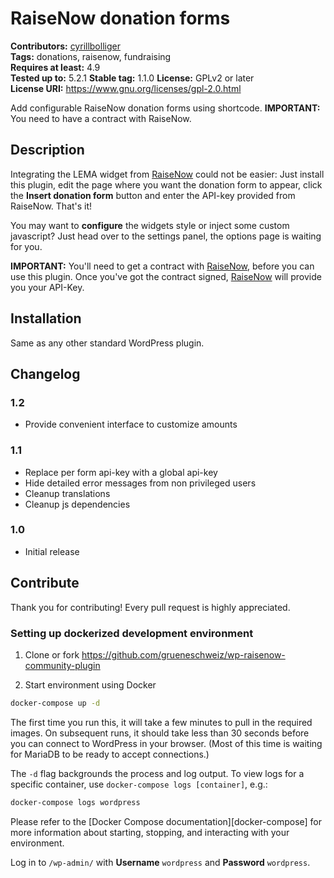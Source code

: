 # RaiseNow donation forms #
**Contributors:** [cyrillbolliger](https://profiles.wordpress.org/cyrillbolliger)  
**Tags:** donations, raisenow, fundraising  
**Requires at least:** 4.9  
**Tested up to:** 5.2.1
**Stable tag:** 1.1.0
**License:** GPLv2 or later  
**License URI:** https://www.gnu.org/licenses/gpl-2.0.html  

Add configurable RaiseNow donation forms using shortcode.
**IMPORTANT:** You need to have a contract with RaiseNow.  

## Description ##

Integrating the LEMA widget from [RaiseNow](https://raisenow.com/) could not be easier: Just install this plugin,
edit the page where you want the donation form to appear, click the **Insert donation form** button and enter the
API-key provided from RaiseNow. That's it!

You may want to **configure** the widgets style or inject some custom javascript? Just head over to the settings panel,
the options page is waiting for you.

**IMPORTANT:** You'll need to get a contract with [RaiseNow](https://raisenow.com/), before you can use this plugin.
Once you've got the contract signed, [RaiseNow](https://raisenow.com/) will provide you your API-Key.

## Installation ##

Same as any other standard WordPress plugin.

## Changelog ##

### 1.2 ###
* Provide convenient interface to customize amounts

### 1.1 ###
* Replace per form api-key with a global api-key
* Hide detailed error messages from non privileged users
* Cleanup translations
* Cleanup js dependencies

### 1.0 ###
* Initial release

## Contribute ##

Thank you for contributing! Every pull request is highly appreciated.

### Setting up dockerized development environment

1. Clone or fork https://github.com/grueneschweiz/wp-raisenow-community-plugin

2. Start environment using Docker

```sh
docker-compose up -d
```

The first time you run this, it will take a few minutes to pull in the required
images. On subsequent runs, it should take less than 30 seconds before you can
connect to WordPress in your browser. (Most of this time is waiting for MariaDB
to be ready to accept connections.)

The `-d` flag backgrounds the process and log output. To view logs for a
specific container, use `docker-compose logs [container]`, e.g.:

```sh
docker-compose logs wordpress
```

Please refer to the [Docker Compose documentation][docker-compose] for more
information about starting, stopping, and interacting with your environment.

Log in to `/wp-admin/` with **Username** `wordpress` and **Password** `wordpress`.
###